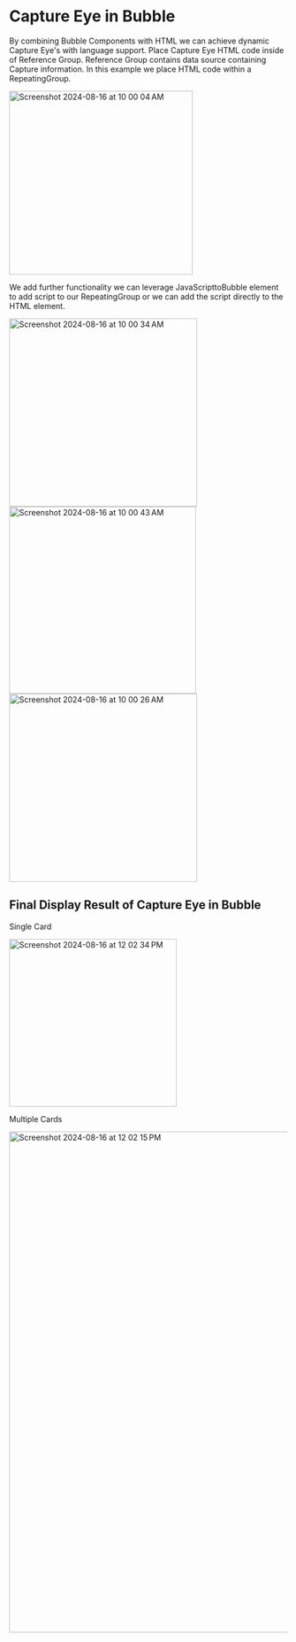 # Capture Eye in Bubble

By combining Bubble Components with HTML we can achieve dynamic Capture Eye's with language support. Place Capture Eye HTML code inside of Reference Group. Reference Group contains data source containing Capture information. In this example we place HTML code within a RepeatingGroup.

<img width="332" alt="Screenshot 2024-08-16 at 10 00 04 AM" src="https://github.com/user-attachments/assets/4c2a3166-6e06-402b-9a52-0ad1c807ee40">

We add further functionality we can leverage JavaScripttoBubble element to add script to our RepeatingGroup or we can add the script directly to the HTML element.

<img width="340" alt="Screenshot 2024-08-16 at 10 00 34 AM" src="https://github.com/user-attachments/assets/16ad0e45-fb05-431f-9428-df3a2b8ceb19">

<img width="338" alt="Screenshot 2024-08-16 at 10 00 43 AM" src="https://github.com/user-attachments/assets/19df8f86-dc41-4928-b542-0b26ecbdf9ef">

<img width="340" alt="Screenshot 2024-08-16 at 10 00 26 AM" src="https://github.com/user-attachments/assets/a8b4f1f9-a2a3-41b2-876c-48555923fcd4">

## Final Display Result of Capture Eye in Bubble

Single Card

<img width="303" alt="Screenshot 2024-08-16 at 12 02 34 PM" src="https://github.com/user-attachments/assets/51ef70dd-7ec3-4403-ba28-8dcfa968628c">

Multiple Cards

<img width="905" alt="Screenshot 2024-08-16 at 12 02 15 PM" src="https://github.com/user-attachments/assets/6552109c-0694-4637-bf70-ee355b2e8a18">
